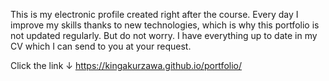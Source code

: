 This is my electronic profile created right after the course. Every day I improve my skills thanks to new technologies, which is why this portfolio is not updated regularly. But do not worry. I have everything up to date in my CV which I can send to you at your request.

  Click the link ↓
https://kingakurzawa.github.io/portfolio/
